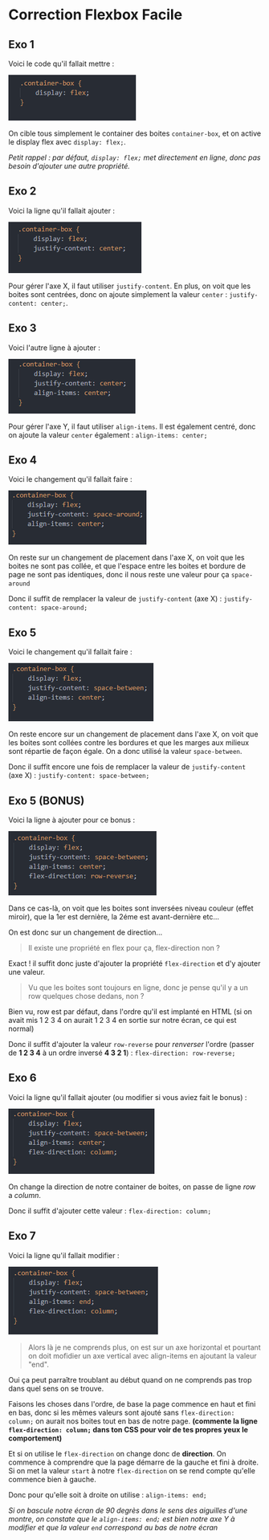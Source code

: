 # Correction Flexbox Facile

## Exo 1

Voici le code qu'il fallait mettre :

![Voir l'image](./assets/img/Exo%201%20correction.png)

On cible tous simplement le container des boites `container-box`, et on active le display flex avec `display: flex;`.

*Petit rappel : par défaut, `display: flex;` met directement en ligne, donc pas besoin d'ajouter une autre propriété.*

## Exo 2

Voici la ligne qu'il fallait ajouter :

![Voir l'image](./assets/img/Exo%202%20correction.png)

Pour gérer l'axe X, il faut utiliser `justify-content`. En plus, on voit que les boites sont centrées, donc on ajoute simplement la valeur `center` : `justify-content: center;`.

## Exo 3

Voici l'autre ligne à ajouter :

![Voir l'image](./assets/img/Exo%203%20correction.png)

Pour gérer l'axe Y, il faut utiliser `align-items`. Il est également centré, donc on ajoute la valeur `center` également : `align-items: center;` 

## Exo 4

Voici le changement qu'il fallait faire :

![Voir l'image](./assets/img/Exo%204%20correction.png)

On reste sur un changement de placement dans l'axe X, on voit que les boites ne sont pas collée, et que l'espace entre les boites et bordure de page ne sont pas identiques, donc il nous reste une valeur pour ça `space-around`

Donc il suffit de remplacer la valeur de `justify-content` (axe X) : `justify-content: space-around;`

## Exo 5

Voici le changement qu'il fallait faire :

![Voir l'image](./assets/img/Exo%205%20correction.png)

On reste encore sur un changement de placement dans l'axe X, on voit que les boites sont collées contre les bordures et que les marges aux milieux sont répartie de façon égale. On a donc utilisé la valeur `space-between`.

Donc il suffit encore une fois de remplacer la valeur de `justify-content` (axe X) : `justify-content: space-between;`

## Exo 5 (BONUS)

Voici la ligne à ajouter pour ce bonus :

![Voir l'image](./assets/img/Exo%205%20correction%20bonus.png)

Dans ce cas-là, on voit que les boites sont inversées niveau couleur (effet miroir), que la 1er est dernière, la 2éme est avant-dernière etc...

On est donc sur un changement de direction...

> Il existe une propriété en flex pour ça, flex-direction non ?

Exact ! il suffit donc juste d'ajouter la propriété `flex-direction` et d'y ajouter une valeur.

> Vu que les boites sont toujours en ligne, donc je pense qu'il y a un row quelques chose dedans, non ? 

Bien vu, row est par défaut, dans l'ordre qu'il est implanté en HTML (si on avait mis 1 2 3 4 on aurait 1 2 3 4 en sortie sur notre écran, ce qui est normal)

Donc il suffit d'ajouter la valeur `row-reverse` pour *renverser* l'ordre (passer de **1 2 3 4** à un ordre inversé **4 3 2 1**) : `flex-direction: row-reverse;`

## Exo 6

Voici la ligne qu'il fallait ajouter (ou modifier si vous aviez fait le bonus) :

![Voir l'image](./assets/img/Exo%206%20correction.png)

On change la direction de notre container de boites, on passe de ligne *row* a *column*.

Donc il suffit d'ajouter cette valeur : `flex-direction: column;`

## Exo 7

Voici la ligne qu'il fallait modifier :

![Voir l'image](./assets/img/Exo%207%20correction.png)

> Alors là je ne comprends plus, on est sur un axe horizontal et pourtant on doit mofidier un axe vertical avec align-items en ajoutant la valeur "end".

Oui ça peut parraître troublant au début quand on ne comprends pas trop dans quel sens on se trouve. 

Faisons les choses dans l'ordre, de base la page commence en haut et fini en bas, donc si les mêmes valeurs sont ajouté sans `flex-direction: column;` on aurait nos boites tout en bas de notre page. **(commente la ligne `flex-direction: column;` dans ton CSS pour voir de tes propres yeux le comportement)**

Et si on utilise le `flex-direction` on change donc de **direction**. On commence à comprendre que la page démarre de la gauche et fini à droite. Si on met la valeur `start` à notre `flex-direction` on se rend compte qu'elle commence bien à gauche.

Donc pour qu'elle soit à droite on utilise : `align-items: end;`

*Si on bascule notre écran de 90 degrès dans le sens des aiguilles d'une montre, on constate que le `align-items: end;` est bien notre axe Y à modifier et que la valeur `end` correspond au bas de notre écran*